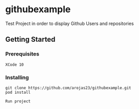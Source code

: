 # githubexample

Test Project in order to display Github Users and repositories

## Getting Started


### Prerequisites

```
XCode 10
```

### Installing

```
git clone https://github.com/arojas23/githubexample.git
pod install

Run project
```
